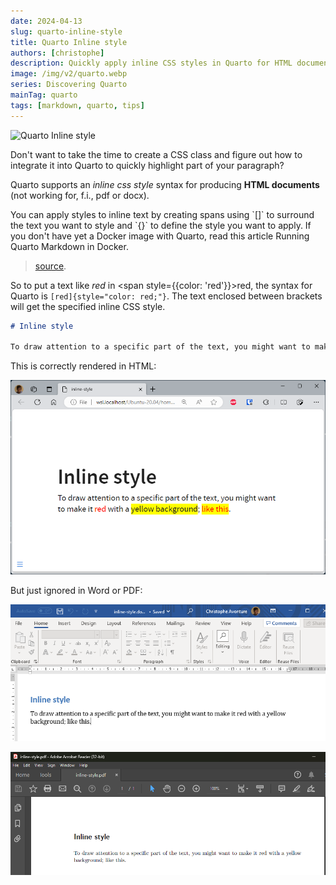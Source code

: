 ```yaml
---
date: 2024-04-13
slug: quarto-inline-style
title: Quarto Inline style
authors: [christophe]
description: Quickly apply inline CSS styles in Quarto for HTML documents using the []{}  syntax. Highlight text instantly without writing a full CSS class.
image: /img/v2/quarto.webp
series: Discovering Quarto
mainTag: quarto
tags: [markdown, quarto, tips]
---
```

![Quarto Inline style](/img/v2/quarto.webp)

Don't want to take the time to create a CSS class and figure out how to integrate it into Quarto to quickly highlight part of your paragraph?

Quarto supports an *inline css style* syntax for producing **HTML documents** (not working for, f.i., pdf or docx).

<AlertBox variant="info" title="Syntax">
You can apply styles to inline text by creating spans using `[]` to surround the text you want to style and `{}` to define the style you want to apply.

</AlertBox>

<!-- truncate -->

<AlertBox variant="info" title="Docker image with Quarto">
If you don't have yet a Docker image with Quarto, read this article <Link to="/blog/docker-quarto">Running Quarto Markdown in Docker</Link>.

</AlertBox>

> [source](https://mine-cetinkaya-rundel.github.io/quarto-tip-a-day/posts/11-spans/).

So to put a text like *red* in <span style={{color: 'red'}}>red</span>, the syntax for Quarto is `[red]{style="color: red;"}`. The text enclosed between brackets will get the specified inline CSS style.

```markdown
# Inline style

To draw attention to a specific part of the text, you might want to make it [red]{style="color: red;"} with a [yellow background]{style="background-color: yellow;"}; [like this]{style="color: red; background-color: yellow;"}.
```

This is correctly rendered in HTML:

![html](./images/html.png)

But just ignored in Word or PDF:

![docx](./images/docx.png)

![pdf](./images/pdf.png)
